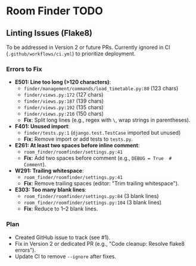 # Room Finder TODO

## Linting Issues (Flake8)
To be addressed in Version 2 or future PRs. Currently ignored in CI (`.github/workflows/ci.yml`) to prioritize deployment.

### Errors to Fix
- **E501: Line too long (>120 characters)**:
  - `finder/management/commands/load_timetable.py:80` (123 chars)
  - `finder/views.py:172` (127 chars)
  - `finder/views.py:187` (139 chars)
  - `finder/views.py:192` (135 chars)
  - `finder/views.py:216` (150 chars)
  - **Fix**: Split long lines (e.g., regex with `\`, wrap strings in parentheses).
- **F401: Unused import**:
  - `finder/tests.py:1` (`django.test.TestCase` imported but unused)
  - **Fix**: Remove import or add tests to `tests.py`.
- **E261: At least two spaces before inline comment**:
  - `room_finder/roomfinder/settings.py:41`
  - **Fix**: Add two spaces before comment (e.g., `DEBUG = True  # Comment`).
- **W291: Trailing whitespace**:
  - `room_finder/roomfinder/settings.py:41`
  - **Fix**: Remove trailing spaces (editor: "Trim trailing whitespace").
- **E303: Too many blank lines**:
  - `room_finder/roomfinder/settings.py:84` (3 blank lines)
  - `room_finder/roomfinder/settings.py:104` (3 blank lines)
  - **Fix**: Reduce to 1–2 blank lines.

### Plan
- Created GitHub issue to track (see #1).
- Fix in Version 2 or dedicated PR (e.g., "Code cleanup: Resolve flake8 errors").
- Update CI to remove `--ignore` after fixes.